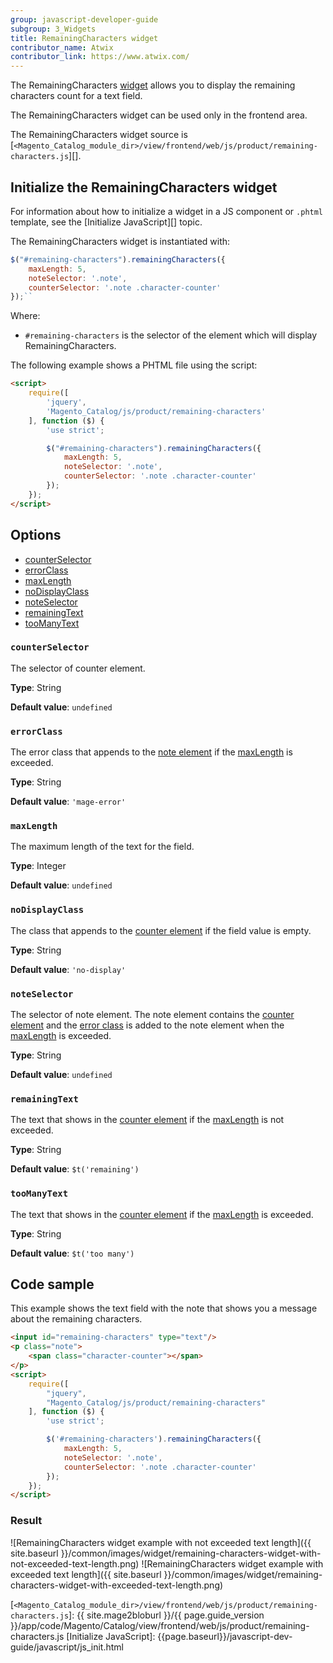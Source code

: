 ```yaml
---
group: javascript-developer-guide
subgroup: 3_Widgets
title: RemainingCharacters widget
contributor_name: Atwix
contributor_link: https://www.atwix.com/
---
```


The RemainingCharacters [widget](https://glossary.magento.com/widget/) allows you to display the remaining characters count for a text field.

The RemainingCharacters widget can be used only in the frontend area.

The RemainingCharacters widget source is [`<Magento_Catalog_module_dir>/view/frontend/web/js/product/remaining-characters.js`][].

## Initialize the RemainingCharacters widget

For information about how to initialize a widget in a JS component or `.phtml` template, see the [Initialize JavaScript][] topic.

The RemainingCharacters widget is instantiated with:

```javascript
$("#remaining-characters").remainingCharacters({
    maxLength: 5,
    noteSelector: '.note',
    counterSelector: '.note .character-counter'
});``
```

Where:

-  `#remaining-characters` is the selector of the element which will display RemainingCharacters.

The following example shows a PHTML file using the script:

```html
<script>
    require([
        'jquery',
        'Magento_Catalog/js/product/remaining-characters'
    ], function ($) {
        'use strict';

        $("#remaining-characters").remainingCharacters({
            maxLength: 5,
            noteSelector: '.note',
            counterSelector: '.note .character-counter'
        });
    });
</script>
```

## Options

-  [counterSelector](#counterselector)
-  [errorClass](#errorclass)
-  [maxLength](#maxlength)
-  [noDisplayClass](#nodisplayclass)
-  [noteSelector](#noteselector)
-  [remainingText](#remainingtext)
-  [tooManyText](#toomanytext)

### `counterSelector`

The selector of counter element.

**Type**: String

**Default value**: `undefined`

### `errorClass`

The error class that appends to the [note element](#noteselector) if the [maxLength](#maxlength) is exceeded.

**Type**: String

**Default value**: `'mage-error'`

### `maxLength`

The maximum length of the text for the field.

**Type**: Integer

**Default value**: `undefined`

### `noDisplayClass`

The class that appends to the [counter element](#counterselector) if the field value is empty.

**Type**: String

**Default value**: `'no-display'`

### `noteSelector`

The selector of note element. The note element contains the [counter element](#counterselector) and the [error class](#errorclass) is added to the note element when the [maxLength](#maxlength) is exceeded.

**Type**: String

**Default value**: `undefined`

### `remainingText`

The text that shows in the [counter element](#counterselector) if the [maxLength](#maxlength) is not exceeded.

**Type**: String

**Default value**: `$t('remaining')`

### `tooManyText`

The text that shows in the [counter element](#counterselector) if the [maxLength](#maxlength) is exceeded.

**Type**: String

**Default value**: `$t('too many')`

## Code sample

This example shows the text field with the note that shows you a message about the remaining characters.

```html
<input id="remaining-characters" type="text"/>
<p class="note">
    <span class="character-counter"></span>
</p>
<script>
    require([
        "jquery",
        "Magento_Catalog/js/product/remaining-characters"
    ], function ($) {
        'use strict';

        $('#remaining-characters').remainingCharacters({
            maxLength: 5,
            noteSelector: '.note',
            counterSelector: '.note .character-counter'
        });
    });
</script>
```

### Result

![RemainingCharacters widget example with not exceeded text length]({{ site.baseurl }}/common/images/widget/remaining-characters-widget-with-not-exceeded-text-length.png)
![RemainingCharacters widget example with exceeded text length]({{ site.baseurl }}/common/images/widget/remaining-characters-widget-with-exceeded-text-length.png)

<!-- Link Definitions -->
[`<Magento_Catalog_module_dir>/view/frontend/web/js/product/remaining-characters.js`]: {{ site.mage2bloburl }}/{{ page.guide_version }}/app/code/Magento/Catalog/view/frontend/web/js/product/remaining-characters.js
[Initialize JavaScript]: {{page.baseurl}}/javascript-dev-guide/javascript/js_init.html

